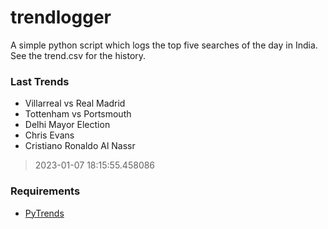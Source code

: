 # trendlogger
A simple python script which logs the top five searches of the day in India.<br>See the trend.csv for the history.<br>

<!-- Last Trends -->
### Last Trends
* Villarreal vs Real Madrid
* Tottenham vs Portsmouth
* Delhi Mayor Election
* Chris Evans
* Cristiano Ronaldo Al Nassr
> 2023-01-07 18:15:55.458086

<!-- Requirements -->
### Requirements
* [PyTrends](https://github.com/dreyco676/pytrends)
